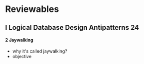 # Reviewables

## I Logical Database Design Antipatterns 24

#### 2 Jaywalking

- why it's called jaywalking?
- objective
